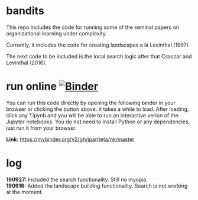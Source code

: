# bandits
This repo includes the code for running some of the seminal papers on organizational learning under complexity.    

Currently, it includes the code for creating landscapes a lá Levinthal (1997)

The next code to be included is the local search logic after that Csaszar and Levinthal (2016).

# run online [![Binder](https://mybinder.org/badge_logo.svg)](https://mybinder.org/v2/gh/jparrieta/nk/master)
You can run this code directly by opening the following binder in your browser or clicking the button above.
It takes a while to load. After loading, click any \*.ipynb  and you will be able to run an interactive verion of the Jupyter notebooks. You do not need to install Python or any dependencies, just run it from your browser.

**Link:** https://mybinder.org/v2/gh/jparrieta/nk/master

# log  
  
**190927:** Included the search functionality. Still no myopia.  
**190916:** Added the landscape building functionality. Search is not working at the moment.
